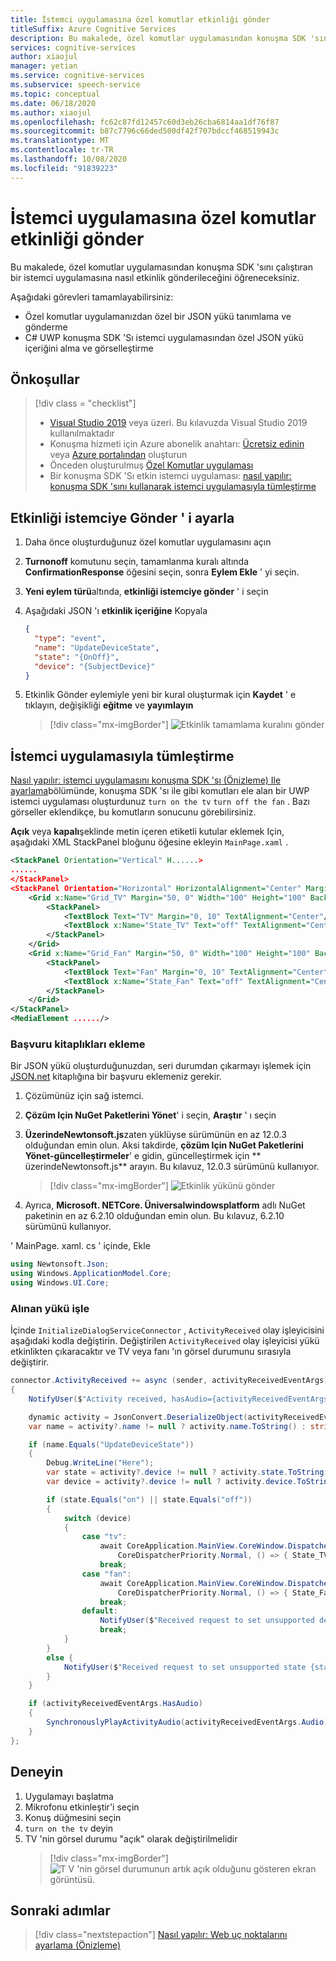 ```yaml
---
title: İstemci uygulamasına özel komutlar etkinliği gönder
titleSuffix: Azure Cognitive Services
description: Bu makalede, özel komutlar uygulamasından konuşma SDK 'sını çalıştıran bir istemci uygulamasına nasıl etkinlik gönderileceğini öğreneceksiniz.
services: cognitive-services
author: xiaojul
manager: yetian
ms.service: cognitive-services
ms.subservice: speech-service
ms.topic: conceptual
ms.date: 06/18/2020
ms.author: xiaojul
ms.openlocfilehash: fc62c87fd12457c60d3eb26cba6814aa1df76f87
ms.sourcegitcommit: b87c7796c66ded500df42f707bdccf468519943c
ms.translationtype: MT
ms.contentlocale: tr-TR
ms.lasthandoff: 10/08/2020
ms.locfileid: "91839223"
---
```

# <a name="send-custom-commands-activity-to-client-application"></a>İstemci uygulamasına özel komutlar etkinliği gönder

Bu makalede, özel komutlar uygulamasından konuşma SDK 'sını çalıştıran bir istemci uygulamasına nasıl etkinlik gönderileceğini öğreneceksiniz.

Aşağıdaki görevleri tamamlayabilirsiniz:

- Özel komutlar uygulamanızdan özel bir JSON yükü tanımlama ve gönderme
- C# UWP konuşma SDK 'Sı istemci uygulamasından özel JSON yükü içeriğini alma ve görselleştirme

## <a name="prerequisites"></a>Önkoşullar
> [!div class = "checklist"]
> * [Visual Studio 2019](https://visualstudio.microsoft.com/downloads/) veya üzeri. Bu kılavuzda Visual Studio 2019 kullanılmaktadır
> * Konuşma hizmeti için Azure abonelik anahtarı: [Ücretsiz edinin](overview.md#try-the-speech-service-for-free) veya [Azure portalından](https://portal.azure.com) oluşturun
> * Önceden oluşturulmuş [Özel Komutlar uygulaması](quickstart-custom-commands-application.md)
> * Bir konuşma SDK 'Sı etkin istemci uygulaması: [nasıl yapılır: konuşma SDK 'sını kullanarak istemci uygulamasıyla tümleştirme](./how-to-custom-commands-setup-speech-sdk.md)

## <a name="setup-send-activity-to-client"></a>Etkinliği istemciye Gönder ' i ayarla 
1. Daha önce oluşturduğunuz özel komutlar uygulamasını açın
1. **Turnonoff** komutunu seçin, tamamlanma kuralı altında **ConfirmationResponse** öğesini seçin, sonra **Eylem Ekle** ' yi seçin.
1. **Yeni eylem türü**altında, **etkinliği istemciye gönder** ' i seçin
1. Aşağıdaki JSON 'ı **etkinlik içeriğine** Kopyala
   ```json
   {
     "type": "event",
     "name": "UpdateDeviceState",
     "state": "{OnOff}",
     "device": "{SubjectDevice}"
   }
   ```
1. Etkinlik Gönder eylemiyle yeni bir kural oluşturmak için **Kaydet** ' e tıklayın, değişikliği **eğitme** ve **yayımlayın**

   > [!div class="mx-imgBorder"]
   > ![Etkinlik tamamlama kuralını gönder](media/custom-commands/send-activity-to-client-completion-rules.png)

## <a name="integrate-with-client-application"></a>İstemci uygulamasıyla tümleştirme

[Nasıl yapılır: istemci uygulamasını konuşma SDK 'sı (Önizleme) Ile ayarlama](./how-to-custom-commands-setup-speech-sdk.md)bölümünde, konuşma SDK 'sı ile gibi komutları ele alan bir UWP istemci uygulaması oluşturdunuz `turn on the tv` `turn off the fan` . Bazı görseller eklendikçe, bu komutların sonucunu görebilirsiniz.

**Açık** veya **kapalı**şeklinde metin içeren etiketli kutular eklemek Için, aşağıdaki XML StackPanel bloğunu öğesine ekleyin `MainPage.xaml` .

```xml
<StackPanel Orientation="Vertical" H......>
......
</StackPanel>
<StackPanel Orientation="Horizontal" HorizontalAlignment="Center" Margin="20">
    <Grid x:Name="Grid_TV" Margin="50, 0" Width="100" Height="100" Background="LightBlue">
        <StackPanel>
            <TextBlock Text="TV" Margin="0, 10" TextAlignment="Center"/>
            <TextBlock x:Name="State_TV" Text="off" TextAlignment="Center"/>
        </StackPanel>
    </Grid>
    <Grid x:Name="Grid_Fan" Margin="50, 0" Width="100" Height="100" Background="LightBlue">
        <StackPanel>
            <TextBlock Text="Fan" Margin="0, 10" TextAlignment="Center"/>
            <TextBlock x:Name="State_Fan" Text="off" TextAlignment="Center"/>
        </StackPanel>
    </Grid>
</StackPanel>
<MediaElement ....../>
```

### <a name="add-reference-libraries"></a>Başvuru kitaplıkları ekleme

Bir JSON yükü oluşturduğunuzdan, seri durumdan çıkarmayı işlemek için [JSON.net](https://www.newtonsoft.com/json) kitaplığına bir başvuru eklemeniz gerekir.

1. Çözümünüz için sağ istemci.
1. **Çözüm Için NuGet Paketlerini Yönet**' i seçin, **Araştır** ' ı seçin 
1. **ÜzerindeNewtonsoft.js**zaten yüklüyse sürümünün en az 12.0.3 olduğundan emin olun. Aksi takdirde, **çözüm Için NuGet Paketlerini Yönet-güncelleştirmeler**' e gidin, güncelleştirmek için ** üzerindeNewtonsoft.js** arayın. Bu kılavuz, 12.0.3 sürümünü kullanıyor.

    > [!div class="mx-imgBorder"]
    > ![Etkinlik yükünü gönder](media/custom-commands/send-activity-to-client-json-nuget.png)

1. Ayrıca, **Microsoft. NETCore. Üniversalwindowsplatform** adlı NuGet paketinin en az 6.2.10 olduğundan emin olun. Bu kılavuz, 6.2.10 sürümünü kullanıyor.

' MainPage. xaml. cs ' içinde, Ekle

```C#
using Newtonsoft.Json; 
using Windows.ApplicationModel.Core;
using Windows.UI.Core;
```

### <a name="handle-the-received-payload"></a>Alınan yükü işle

İçinde `InitializeDialogServiceConnector` , `ActivityReceived` olay işleyicisini aşağıdaki kodla değiştirin. Değiştirilen `ActivityReceived` olay işleyicisi yükü etkinlikten çıkaracaktır ve TV veya fanı 'ın görsel durumunu sırasıyla değiştirir.

```C#
connector.ActivityReceived += async (sender, activityReceivedEventArgs) =>
{
    NotifyUser($"Activity received, hasAudio={activityReceivedEventArgs.HasAudio} activity={activityReceivedEventArgs.Activity}");

    dynamic activity = JsonConvert.DeserializeObject(activityReceivedEventArgs.Activity);
    var name = activity?.name != null ? activity.name.ToString() : string.Empty;

    if (name.Equals("UpdateDeviceState"))
    {
        Debug.WriteLine("Here");
        var state = activity?.device != null ? activity.state.ToString() : string.Empty;
        var device = activity?.device != null ? activity.device.ToString() : string.Empty;

        if (state.Equals("on") || state.Equals("off"))
        {
            switch (device)
            {
                case "tv":
                    await CoreApplication.MainView.CoreWindow.Dispatcher.RunAsync(
                        CoreDispatcherPriority.Normal, () => { State_TV.Text = state; });
                    break;
                case "fan":
                    await CoreApplication.MainView.CoreWindow.Dispatcher.RunAsync(
                        CoreDispatcherPriority.Normal, () => { State_Fan.Text = state; });
                    break;
                default:
                    NotifyUser($"Received request to set unsupported device {device} to {state}");
                    break;
            }
        }
        else { 
            NotifyUser($"Received request to set unsupported state {state}");
        }
    }

    if (activityReceivedEventArgs.HasAudio)
    {
        SynchronouslyPlayActivityAudio(activityReceivedEventArgs.Audio);
    }
};
```

## <a name="try-it-out"></a>Deneyin

1. Uygulamayı başlatma
1. Mikrofonu etkinleştir'i seçin
1. Konuş düğmesini seçin
1. `turn on the tv` deyin
1. TV 'nin görsel durumu "açık" olarak değiştirilmelidir
   > [!div class="mx-imgBorder"]
   > ![T V 'nin görsel durumunun artık açık olduğunu gösteren ekran görüntüsü.](media/custom-commands/send-activity-to-client-turn-on-tv.png)

## <a name="next-steps"></a>Sonraki adımlar

> [!div class="nextstepaction"]
> [Nasıl yapılır: Web uç noktalarını ayarlama (Önizleme)](./how-to-custom-commands-setup-web-endpoints.md)
